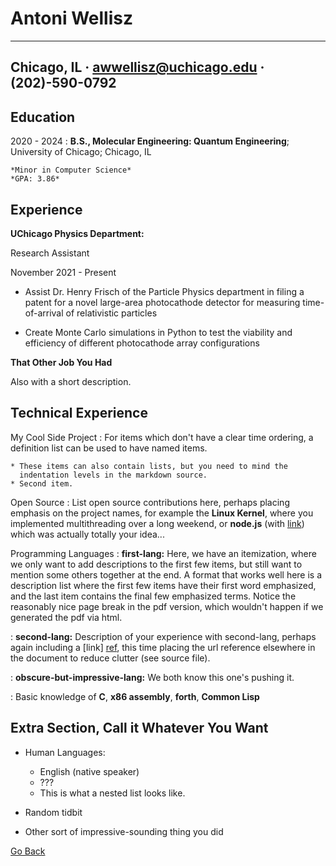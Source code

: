 Antoni Wellisz
============

-------------------    
Chicago, IL &#183; awwellisz@uchicago.edu &#183; (202)-590-0792
-------------------

Education
---------

2020 - 2024
:   **B.S., Molecular Engineering: Quantum Engineering**; University of Chicago; Chicago, IL

    *Minor in Computer Science*
    *GPA: 3.86*

Experience
----------

**UChicago Physics Department:**

Research Assistant

November 2021 - Present

* Assist Dr. Henry Frisch of the Particle Physics department in filing a patent for a novel large-area
photocathode detector for measuring time-of-arrival of relativistic particles

*  Create Monte Carlo simulations in Python to test the viability and efficiency of different photocathode
array configurations

**That Other Job You Had**

Also with a short description.

Technical Experience
--------------------

My Cool Side Project
:   For items which don't have a clear time ordering, a definition
    list can be used to have named items.

    * These items can also contain lists, but you need to mind the
      indentation levels in the markdown source.
    * Second item.

Open Source
:   List open source contributions here, perhaps placing emphasis on
    the project names, for example the **Linux Kernel**, where you
    implemented multithreading over a long weekend, or **node.js**
    (with [link](http://nodejs.org)) which was actually totally
    your idea...

Programming Languages
:   **first-lang:** Here, we have an itemization, where we only want
    to add descriptions to the first few items, but still want to
    mention some others together at the end. A format that works well
    here is a description list where the first few items have their
    first word emphasized, and the last item contains the final few
    emphasized terms. Notice the reasonably nice page break in the pdf
    version, which wouldn't happen if we generated the pdf via html.

:   **second-lang:** Description of your experience with second-lang,
    perhaps again including a [link] [ref], this time placing the url
    reference elsewhere in the document to reduce clutter (see source
    file). 

:   **obscure-but-impressive-lang:** We both know this one's pushing
    it.

:   Basic knowledge of **C**, **x86 assembly**, **forth**, **Common Lisp**

[ref]: https://github.com/githubuser/superlongprojectname

Extra Section, Call it Whatever You Want
----------------------------------------

* Human Languages:

     * English (native speaker)
     * ???
     * This is what a nested list looks like.

* Random tidbit

* Other sort of impressive-sounding thing you did

[Go Back](README.md)
